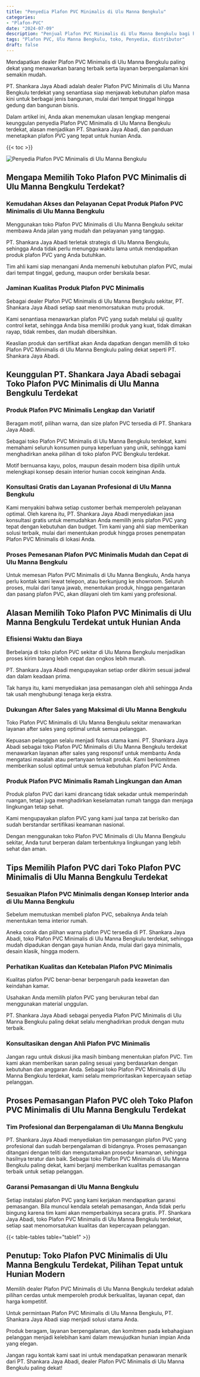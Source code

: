 ```yaml
---
title: "Penyedia Plafon PVC Minimalis di Ulu Manna Bengkulu"
categories: 
- "Plafon-PVC"
date: "2024-07-09"
description: "Penjual Plafon PVC Minimalis di Ulu Manna Bengkulu bagi hunian, kantor, dan ritel. Plafon terbaik, variasi motif, pilihan warna modern, beserta servis penempatan ditangani oleh tim profesional dan kepastian resmi!|Jasa penyediaan Plafon PVC Minimalis di Ulu Manna Bengkulu untuk kebutuhan rumah, kantor, maupun gerai, dengan produk unggulan dan instalasi oleh tenaga ahli berpengalaman dan garansi resmi.|Pilihan Plafon PVC Minimalis di Ulu Manna Bengkulu yang andal untuk tempat tinggal, office, dan gerai, dengan material terbaik dan penempatan oleh tenaga ahli ahli serta garansi resmi.|Penjualan Plafon PVC Minimalis di Ulu Manna Bengkulu bagi rumah, perkantoran, serta toko, dengan material terbaik dan penempatan oleh teknisi profesional, disertai dengan jaminan resmi.}"
tags: "Plafon PVC, Ulu Manna Bengkulu, toko, Penyedia, distributor"
draft: false
---
```


Mendapatkan dealer Plafon PVC Minimalis di Ulu Manna Bengkulu paling dekat yang menawarkan barang terbaik serta layanan berpengalaman kini semakin mudah.

PT. Shankara Jaya Abadi adalah dealer Plafon PVC Minimalis di Ulu Manna Bengkulu terdekat yang senantiasa siap menjawab kebutuhan plafon masa kini untuk berbagai jenis bangunan, mulai dari tempat tinggal hingga gedung dan bangunan bisnis.

Dalam artikel ini, Anda akan menemukan ulasan lengkap mengenai keunggulan penyedia Plafon PVC Minimalis di Ulu Manna Bengkulu terdekat, alasan menjadikan PT. Shankara Jaya Abadi, dan panduan menetapkan plafon PVC yang tepat untuk hunian Anda.

{{< toc >}}

![Penyedia Plafon PVC Minimalis di Ulu Manna Bengkulu](/images/Plafon-PVC/Penyedia-Plafon-PVC-Minimalis-di-Ulu-Manna-Bengkulu.png)


## Mengapa Memilih Toko Plafon PVC Minimalis di Ulu Manna Bengkulu Terdekat?

### Kemudahan Akses dan Pelayanan Cepat Produk Plafon PVC Minimalis di Ulu Manna Bengkulu

Menggunakan toko Plafon PVC Minimalis di Ulu Manna Bengkulu sekitar membawa Anda jalan yang mudah dan pelayanan yang tanggap.

PT. Shankara Jaya Abadi terletak strategis di Ulu Manna Bengkulu, sehingga Anda tidak perlu menunggu waktu lama untuk mendapatkan produk plafon PVC yang Anda butuhkan.

Tim ahli kami siap menangani Anda memenuhi kebutuhan plafon PVC, mulai dari tempat tinggal, gedung, maupun order berskala besar.

### Jaminan Kualitas Produk Plafon PVC Minimalis

Sebagai dealer Plafon PVC Minimalis di Ulu Manna Bengkulu sekitar, PT. Shankara Jaya Abadi setiap saat menomorsatukan mutu produk.

Kami senantiasa menawarkan plafon PVC yang sudah melalui uji quality control ketat, sehingga Anda bisa memiliki produk yang kuat, tidak dimakan rayap, tidak rembes, dan mudah dibersihkan.

Keaslian produk dan sertifikat akan Anda dapatkan dengan memilih di toko Plafon PVC Minimalis di Ulu Manna Bengkulu paling dekat seperti PT. Shankara Jaya Abadi.

## Keunggulan PT. Shankara Jaya Abadi sebagai Toko Plafon PVC Minimalis di Ulu Manna Bengkulu Terdekat

### Produk Plafon PVC Minimalis Lengkap dan Variatif

Beragam motif, pilihan warna, dan size plafon PVC tersedia di PT. Shankara Jaya Abadi.

Sebagai toko Plafon PVC Minimalis di Ulu Manna Bengkulu terdekat, kami memahami seluruh konsumen punya keperluan yang unik, sehingga kami menghadirkan aneka pilihan di toko plafon PVC Bengkulu terdekat.

Motif bernuansa kayu, polos, maupun desain modern bisa dipilih untuk melengkapi konsep desain interior hunian cocok keinginan Anda.

### Konsultasi Gratis dan Layanan Profesional di Ulu Manna Bengkulu

Kami menyakini bahwa setiap customer berhak memperoleh pelayanan optimal. Oleh karena itu, PT. Shankara Jaya Abadi menyediakan jasa konsultasi gratis untuk memudahkan Anda memilih jenis plafon PVC yang tepat dengan kebutuhan dan budget. Tim kami yang ahli siap memberikan solusi terbaik, mulai dari menentukan produk hingga proses penempatan Plafon PVC Minimalis di lokasi Anda.

### Proses Pemesanan Plafon PVC Minimalis Mudah dan Cepat di Ulu Manna Bengkulu

Untuk memesan Plafon PVC Minimalis di Ulu Manna Bengkulu, Anda hanya perlu kontak kami lewat telepon, atau berkunjung ke showroom. Seluruh proses, mulai dari tanya jawab, menentukan produk, hingga pengantaran dan pasang plafon PVC, akan dilayani oleh tim kami yang profesional.

## Alasan Memilih Toko Plafon PVC Minimalis di Ulu Manna Bengkulu Terdekat untuk Hunian Anda

### Efisiensi Waktu dan Biaya

Berbelanja di toko plafon PVC sekitar di Ulu Manna Bengkulu menjadikan proses kirim barang lebih cepat dan ongkos lebih murah.

PT. Shankara Jaya Abadi mengupayakan setiap order dikirim sesuai jadwal dan dalam keadaan prima.

Tak hanya itu, kami menyediakan jasa pemasangan oleh ahli sehingga Anda tak usah menghubungi tenaga kerja ekstra.

### Dukungan After Sales yang Maksimal di Ulu Manna Bengkulu

Toko Plafon PVC Minimalis di Ulu Manna Bengkulu sekitar menawarkan layanan after sales yang optimal untuk semua pelanggan.

Kepuasan pelanggan selalu menjadi fokus utama kami. PT. Shankara Jaya Abadi sebagai toko Plafon PVC Minimalis di Ulu Manna Bengkulu terdekat menawarkan layanan after sales yang responsif untuk membantu Anda mengatasi masalah atau pertanyaan terkait produk. Kami berkomitmen memberikan solusi optimal untuk semua kebutuhan plafon PVC Anda.

### Produk Plafon PVC Minimalis Ramah Lingkungan dan Aman

Produk plafon PVC dari kami dirancang tidak sekadar untuk memperindah ruangan, tetapi juga menghadirkan keselamatan rumah tangga dan menjaga lingkungan tetap sehat.

Kami mengupayakan plafon PVC yang kami jual tanpa zat berisiko dan sudah berstandar sertifikasi keamanan nasional.

Dengan menggunakan toko Plafon PVC Minimalis di Ulu Manna Bengkulu sekitar, Anda turut berperan dalam terbentuknya lingkungan yang lebih sehat dan aman.

## Tips Memilih Plafon PVC dari Toko Plafon PVC Minimalis di Ulu Manna Bengkulu Terdekat

### Sesuaikan Plafon PVC Minimalis dengan Konsep Interior anda di Ulu Manna Bengkulu

Sebelum memutuskan membeli plafon PVC, sebaiknya Anda telah menentukan tema interior rumah.

Aneka corak dan pilihan warna plafon PVC tersedia di PT. Shankara Jaya Abadi, toko Plafon PVC Minimalis di Ulu Manna Bengkulu terdekat, sehingga mudah dipadukan dengan gaya hunian Anda, mulai dari gaya minimalis, desain klasik, hingga modern.

### Perhatikan Kualitas dan Ketebalan Plafon PVC Minimalis

Kualitas plafon PVC benar-benar berpengaruh pada keawetan dan keindahan kamar.

Usahakan Anda memilih plafon PVC yang berukuran tebal dan menggunakan material unggulan.

PT. Shankara Jaya Abadi sebagai penyedia Plafon PVC Minimalis di Ulu Manna Bengkulu paling dekat selalu menghadirkan produk dengan mutu terbaik.

### Konsultasikan dengan Ahli Plafon PVC Minimalis

Jangan ragu untuk diskusi jika masih bimbang menentukan plafon PVC. Tim kami akan memberikan saran paling sesuai yang berdasarkan dengan kebutuhan dan anggaran Anda. Sebagai toko Plafon PVC Minimalis di Ulu Manna Bengkulu terdekat, kami selalu memprioritaskan kepercayaan setiap pelanggan.

## Proses Pemasangan Plafon PVC oleh Toko Plafon PVC Minimalis di Ulu Manna Bengkulu Terdekat

### Tim Profesional dan Berpengalaman di Ulu Manna Bengkulu

PT. Shankara Jaya Abadi menyediakan tim pemasangan plafon PVC yang profesional dan sudah berpengalaman di bidangnya. Proses pemasangan ditangani dengan teliti dan mengutamakan prosedur keamanan, sehingga hasilnya teratur dan baik. Sebagai toko Plafon PVC Minimalis di Ulu Manna Bengkulu paling dekat, kami berjanji memberikan kualitas pemasangan terbaik untuk setiap pelanggan.

### Garansi Pemasangan di Ulu Manna Bengkulu

Setiap instalasi plafon PVC yang kami kerjakan mendapatkan garansi pemasangan. Bila muncul kendala setelah pemasangan, Anda tidak perlu bingung karena tim kami akan memperbaikinya secara gratis. PT. Shankara Jaya Abadi, toko Plafon PVC Minimalis di Ulu Manna Bengkulu terdekat, setiap saat menomorsatukan kualitas dan kepercayaan pelanggan.

{{< table-tables table="table1" >}}

## Penutup: Toko Plafon PVC Minimalis di Ulu Manna Bengkulu Terdekat, Pilihan Tepat untuk Hunian Modern

Memilih dealer Plafon PVC Minimalis di Ulu Manna Bengkulu terdekat adalah pilihan cerdas untuk memperoleh produk berkualitas, layanan cepat, dan harga kompetitif.

Untuk permintaan Plafon PVC Minimalis di Ulu Manna Bengkulu, PT. Shankara Jaya Abadi siap menjadi solusi utama Anda.

Produk beragam, layanan berpengalaman, dan komitmen pada kebahagiaan pelanggan menjadi kelebihan kami dalam mewujudkan hunian impian Anda yang elegan.

Jangan ragu kontak kami saat ini untuk mendapatkan penawaran menarik dari PT. Shankara Jaya Abadi, dealer Plafon PVC Minimalis di Ulu Manna Bengkulu paling dekat!